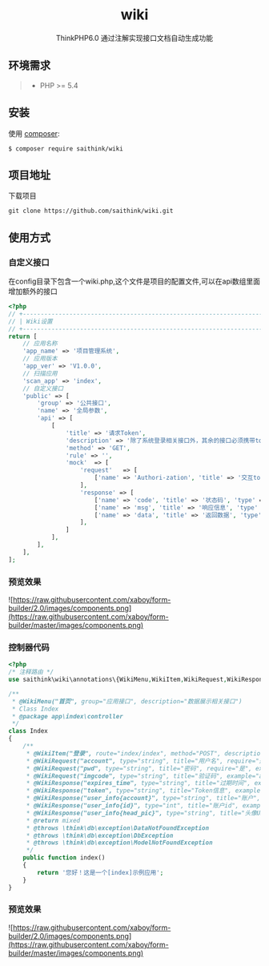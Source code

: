 <h1 align="center">wiki</h1>
<p align="center">
ThinkPHP6.0 通过注解实现接口文档自动生成功能
</p>

## 环境需求

>  - PHP >= 5.4

## 安装

使用 [composer](http://getcomposer.org/):

```shell
$ composer require saithink/wiki
```

## 项目地址
下载项目

```shell
git clone https://github.com/saithink/wiki.git
```
## 使用方式
### 自定义接口
在config目录下包含一个wiki.php,这个文件是项目的配置文件,可以在api数组里面增加额外的接口
```php
<?php
// +----------------------------------------------------------------------
// | Wiki设置
// +----------------------------------------------------------------------
return [
    // 应用名称
    'app_name' => '项目管理系统',
    // 应用版本
    'app_ver' => 'V1.0.0',
    // 扫描应用
    'scan_app' => 'index',
    // 自定义接口
    'public' => [
        'group' => '公共接口',
        'name' => '全局参数',
        'api' => [
            [
                'title' => '请求Token',
                'description' => '除了系统登录相关接口外，其余的接口必须携带token，才能进行交互，请求时在Header中携带参数 [Authori-zation]',
                'method' => 'GET',
                'rule' => '',
                'mock'  => [
                    'request'   => [
                        ['name' => 'Authori-zation', 'title' => '交互token', 'type' => 'string', 'require' =>'true', 'example' => '', 'description'=>'jwt的token字符串']
                    ],
                    'response' => [
                        ['name' => 'code', 'title' => '状态码', 'type' => 'string', 'example' => '200', 'description'=>'200表示成功，其余的表示失败'],
                        ['name' => 'msg', 'title' => '响应信息', 'type' => 'string', 'example' => 'ok', 'description'=>''],
                        ['name' => 'data', 'title' => '返回数据', 'type' => 'array', 'example' => '', 'description'=>'']
                    ],
                ]
            ],
        ],
    ],
];
```
### 预览效果
![https://raw.githubusercontent.com/xaboy/form-builder/2.0/images/components.png](https://raw.githubusercontent.com/xaboy/form-builder/master/images/components.png)

### 控制器代码 
```php
<?php
/* 注释路由 */
use saithink\wiki\annotations\{WikiMenu,WikiItem,WikiRequest,WikiResponse};

/**
 * @WikiMenu("首页", group="应用接口", description="数据展示相关接口")
 * Class Index
 * @package app\index\controller
 */
class Index
{
    /**
     * @WikiItem("登录", route="index/index", method="POST", description="系统登录接口，通过输入用户名、密码、验证码实现认证登录")
     * @WikiRequest("account", type="string", title="用户名", require="是", example="admin")
     * @WikiRequest("pwd", type="string", title="密码", require="是", example="123456")
     * @WikiRequest("imgcode", type="string", title="验证码", example="ay3n")
     * @WikiResponse("expires_time", type="string", title="过期时间", example="1638941516")
     * @WikiResponse("token", type="string", title="Token信息", example="eyJ0eXAiOiJKV1QiLCJhbGciOiJIUzI1NiJ9...")
     * @WikiResponse("user_info{account}", type="string", title="账户", example="admin")
     * @WikiResponse("user_info{id}", type="int", title="账户id", example="1")
     * @WikiResponse("user_info{head_pic}", type="string", title="头像URL", example="")
     * @return mixed
     * @throws \think\db\exception\DataNotFoundException
     * @throws \think\db\exception\DbException
     * @throws \think\db\exception\ModelNotFoundException
     */
    public function index()
    {
        return '您好！这是一个[index]示例应用';
    }
}

```

### 预览效果
![https://raw.githubusercontent.com/xaboy/form-builder/2.0/images/components.png](https://raw.githubusercontent.com/xaboy/form-builder/master/images/components.png)